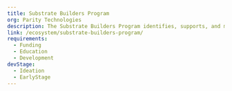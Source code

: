 ```yaml
---
title: Substrate Builders Program
org: Parity Technologies
description: The Substrate Builders Program identifies, supports, and mentors current and potential Substrate-related projects once they have reached a PoC stage.
link: /ecosystem/substrate-builders-program/
requirements:
  - Funding
  - Education
  - Development
devStage:
  - Ideation
  - EarlyStage
---
```

